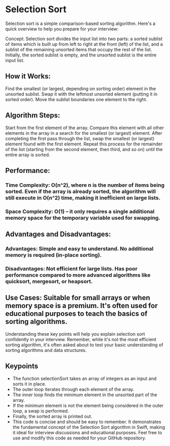 #  Selection Sort

Selection sort is a simple comparison-based sorting algorithm. Here's a quick overview to help you prepare for your interview:

Concept: Selection sort divides the input list into two parts: a sorted sublist of items which is built up from left to right at the front (left) of the list, and a sublist of the remaining unsorted items that occupy the rest of the list. Initially, the sorted sublist is empty, and the unsorted sublist is the entire input list.

## How it Works:

Find the smallest (or largest, depending on sorting order) element in the unsorted sublist.
Swap it with the leftmost unsorted element (putting it in sorted order).
Move the sublist boundaries one element to the right.

## Algorithm Steps:

Start from the first element of the array.
Compare this element with all other elements in the array in a search for the smallest (or largest) element.
After completing the first pass through the list, swap the smallest (or largest) element found with the first element.
Repeat this process for the remainder of the list (starting from the second element, then third, and so on) until the entire array is sorted.

## Performance:

### Time Complexity: O(n^2), where n is the number of items being sorted. Even if the array is already sorted, the algorithm will still execute in O(n^2) time, making it inefficient on large lists.
### Space Complexity: O(1) – it only requires a single additional memory space for the temporary variable used for swapping.

## Advantages and Disadvantages:


### Advantages: Simple and easy to understand. No additional memory is required (in-place sorting).
### Disadvantages: Not efficient for large lists. Has poor performance compared to more advanced algorithms like quicksort, mergesort, or heapsort.

## Use Cases: Suitable for small arrays or when memory space is a premium. It's often used for educational purposes to teach the basics of sorting algorithms.

Understanding these key points will help you explain selection sort confidently in your interview. Remember, while it's not the most efficient sorting algorithm, it's often asked about to test your basic understanding of sorting algorithms and data structures.

## Keypoints

- The function selectionSort takes an array of integers as an input and sorts it in place.
- The outer loop iterates through each element of the array.
- The inner loop finds the minimum element in the unsorted part of the array.
- If the minimum element is not the element being considered in the outer loop, a swap is performed.
- Finally, the sorted array is printed out.
- This code is concise and should be easy to remember. It demonstrates the fundamental concept of the Selection Sort algorithm in Swift, making it ideal for interview discussions and educational purposes. Feel free to use and modify this code as needed for your GitHub repository.
